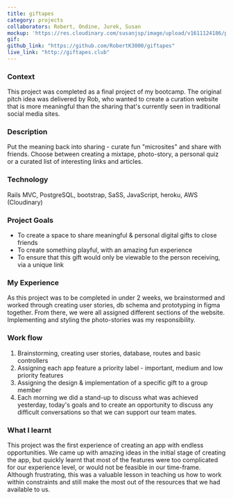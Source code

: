 ```yaml
---
title: giftapes
category: projects
collaborators: Robert, Ondine, Jurek, Susan
mockup: 'https://res.cloudinary.com/susanjsp/image/upload/v1611124186/portfolio/giftapes_jco9li.png'
gif:
github_link: "https://github.com/RobertK3000/giftapes"
live_link: "http://giftapes.club"
---
```

### Context
This project was completed as a final project of my bootcamp. The original pitch idea was delivered by Rob, who wanted to create a curation website that is more meaningful than the sharing that's currently seen in traditional social media sites.

### Description
Put the meaning back into sharing - curate fun "microsites" and share with friends. Choose between creating a mixtape, photo-story, a personal quiz or a curated list of interesting links and articles.

### Technology
Rails MVC, PostgreSQL, bootstrap, SaSS, JavaScript, heroku, AWS (Cloudinary)

### Project Goals
- To create a space to share meaningful & personal digital gifts to close friends
- To create something playful, with an amazing fun experience
- To ensure that this gift would only be viewable to the person receiving, via a unique link

### My Experience
As this project was to be completed in under 2 weeks, we brainstormed and worked through creating user stories, db schema and prototyping in figma together. From there, we were all assigned different sections of the website. Implementing and styling the photo-stories was my responsibility.

### Work flow
1. Brainstorming, creating user stories, database, routes and basic controllers
2. Assigning each app feature a priority label - important, medium and low priority features
3. Assigning the design & implementation of a specific gift to a group member
4. Each morning we did a stand-up to discuss what was achieved yesterday, today's goals and to create an opportunity to discuss any difficult conversations so that we can support our team mates.

### What I learnt
This project was the first experience of creating an app with endless opportunities. We came up with amazing ideas in the initial stage of creating the app, but quickly learnt that most of the features were too complicated for our experience level, or would not be feasible in our time-frame. Although frustrating, this was a valuable lesson in teaching us how to work within constraints and still make the most out of the resources that we had available to us.

